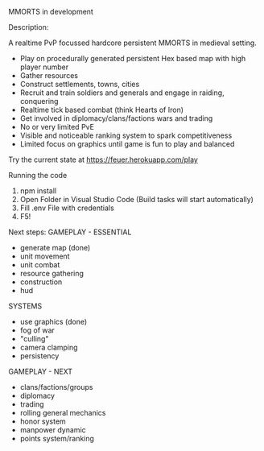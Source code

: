 MMORTS in development

Description: 

A realtime PvP focussed hardcore persistent MMORTS in medieval setting.

- Play on procedurally generated persistent Hex based map with high player number
- Gather resources
- Construct settlements, towns, cities
- Recruit and train soldiers and generals and engage in raiding, conquering
- Realtime tick based combat (think Hearts of Iron)
- Get involved in diplomacy/clans/factions wars and trading
- No or very limited PvE
- Visible and noticeable ranking system to spark competitiveness
- Limited focus on graphics until game is fun to play and balanced

Try the current state at https://feuer.herokuapp.com/play

Running the code
1. npm install
1. Open Folder in Visual Studio Code (Build tasks will start automatically)
2. Fill .env File with credentials
3. F5!

Next steps:
GAMEPLAY - ESSENTIAL
- generate map (done)
- unit movement
- unit combat
- resource gathering
- construction
- hud

SYSTEMS
- use graphics (done)
- fog of war
- "culling"
- camera clamping
- persistency

GAMEPLAY - NEXT
- clans/factions/groups
- diplomacy
- trading
- rolling general mechanics
- honor system
- manpower dynamic
- points system/ranking
